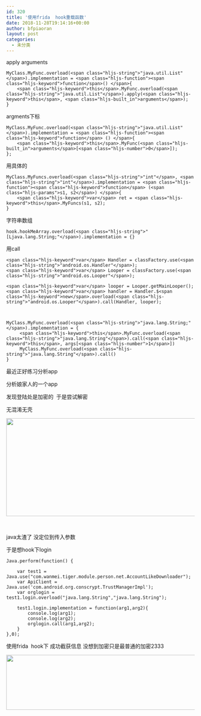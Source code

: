 ```yaml
---
id: 320
title: '使用frida  hook重载函数'
date: 2018-11-28T19:14:16+00:00
author: bfpiaoran
layout: post
categories:
  - 未分类
---
```

<div>
  <p>
    apply arguments
  </p>
  
  <pre class="hljs javascript"><code class="javascript">MyClass.MyFunc.overload(&lt;span class="hljs-string">"java.util.List"&lt;/span>).implementation = &lt;span class="hljs-function">&lt;span class="hljs-keyword">function&lt;/span>() &lt;/span>{
    &lt;span class="hljs-keyword">this&lt;/span>.MyFunc.overload(&lt;span class="hljs-string">"java.util.List"&lt;/span>).apply(&lt;span class="hljs-keyword">this&lt;/span>, &lt;span class="hljs-built_in">arguments&lt;/span>);
}
</code></pre>
  
  <p>
    argments下标
  </p>
  
  <pre class="hljs javascript"><code class="javascript">MyClass.MyFunc.overload(&lt;span class="hljs-string">"java.util.List"&lt;/span>).implementation = &lt;span class="hljs-function">&lt;span class="hljs-keyword">function&lt;/span> () &lt;/span>{
    &lt;span class="hljs-keyword">this&lt;/span>.MyFunc(&lt;span class="hljs-built_in">arguments&lt;/span>[&lt;span class="hljs-number">0&lt;/span>]);
};
</code></pre>
  
  <p>
    用具体的
  </p>
  
  <pre class="hljs javascript"><code class="javascript">MyClass.MyFuncs.overload(&lt;span class="hljs-string">"int"&lt;/span>, &lt;span class="hljs-string">"int"&lt;/span>).implementation = &lt;span class="hljs-function">&lt;span class="hljs-keyword">function&lt;/span> (&lt;span class="hljs-params">s1, s2&lt;/span>) &lt;/span>{
    &lt;span class="hljs-keyword">var&lt;/span> ret = &lt;span class="hljs-keyword">this&lt;/span>.MyFuncs(s1, s2);
}
</code></pre>
  
  <p>
    字符串数组
  </p>
  
  <pre class="hljs bash"><code class="bash">hook.hookMeArray.overload(&lt;span class="hljs-string">"[Ljava.lang.String;"&lt;/span>).implementation = {}
</code></pre>
  
  <p>
    用call
  </p>
  
  <pre class="hljs javascript"><code class="javascript">&lt;span class="hljs-keyword">var&lt;/span> Handler = classFactory.use(&lt;span class="hljs-string">"android.os.Handler"&lt;/span>);
&lt;span class="hljs-keyword">var&lt;/span> Looper = classFactory.use(&lt;span class="hljs-string">"android.os.Looper"&lt;/span>);

&lt;span class="hljs-keyword">var&lt;/span> looper = Looper.getMainLooper();
&lt;span class="hljs-keyword">var&lt;/span> handler = Handler.$&lt;span class="hljs-keyword">new&lt;/span>.overload(&lt;span class="hljs-string">"android.os.Looper"&lt;/span>).call(Handler, looper);



MyClass.MyFunc.overload(&lt;span class="hljs-string">"java.lang.String;"&lt;/span>).implementation = {
     &lt;span class="hljs-keyword">this&lt;/span>.MyFunc.overload(&lt;span class="hljs-string">"java.lang.String"&lt;/span>).call(&lt;span class="hljs-keyword">this&lt;/span>, args[&lt;span class="hljs-number">1&lt;/span>])
     MyClass.MyFunc.overload(&lt;span class="hljs-string">"java.lang.String"&lt;/span>).call()
}
</code></pre>
</div>

最近正好练习分析app

分析娘家人的一个app

发现登陆处是加密的  于是尝试解密

无混淆无壳

<img class="alignnone size-full wp-image-323" src="http://www.cuijianxiong.top/wp-content/uploads/2018/11/111-5.png" alt="" width="965" height="262" srcset="http://www.cuijianxiong.top/wp-content/uploads/2018/11/111-5.png 965w, http://www.cuijianxiong.top/wp-content/uploads/2018/11/111-5-300x81.png 300w, http://www.cuijianxiong.top/wp-content/uploads/2018/11/111-5-768x209.png 768w" sizes="(max-width: 709px) 85vw, (max-width: 909px) 67vw, (max-width: 1362px) 62vw, 840px" /> 

&nbsp;

java太渣了 没定位到传入参数

于是想hook下login

<pre class="pure-highlightjs"><code class="">Java.perform(function() {                

    var test1 = Java.use("com.wanmei.tiger.module.person.net.AccountLikeDownloader");
    var ApiClient = Java.use('com.android.org.conscrypt.TrustManagerImpl');
	var orglogin = test1.login.overload("java.lang.String","java.lang.String");
	
	test1.login.implementation = function(arg1,arg2){
		console.log(arg1);
		console.log(arg2);
		orglogin.call(arg1,arg2);
	}
},0);</code></pre>

使用frida  hook下 成功截获信息 没想到加密只是最普通的加密2333

<img class="alignnone size-full wp-image-325" src="http://www.cuijianxiong.top/wp-content/uploads/2018/11/111-7.png" alt="" width="823" height="147" srcset="http://www.cuijianxiong.top/wp-content/uploads/2018/11/111-7.png 823w, http://www.cuijianxiong.top/wp-content/uploads/2018/11/111-7-300x54.png 300w, http://www.cuijianxiong.top/wp-content/uploads/2018/11/111-7-768x137.png 768w" sizes="(max-width: 709px) 85vw, (max-width: 909px) 67vw, (max-width: 984px) 61vw, (max-width: 1362px) 45vw, 600px" />
